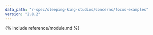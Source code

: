 ```yaml
---
data_path: "r-spec/sleeping-king-studios/concerns/focus-examples"
version: "2.8.2"
---
```


{% include reference/module.md %}
